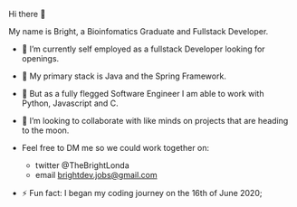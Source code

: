 Hi there 👋

My name is Bright, a  Bioinfomatics Graduate and Fullstack Developer.

- 🔭 I’m currently self employed as a fullstack Developer looking for openings.
- 🌱 My primary stack is Java and the Spring Framework.
- 👯 But as a fully flegged Software Engineer I am able to work with Python, Javascript and C.
- 🤔 I’m looking to collaborate with like minds on projects that are heading to the moon.
- Feel free to DM me so we could work together on: 
     - twitter @TheBrightLonda
     - email brightdev.jobs@gmail.com

- ⚡ Fun fact: I began my coding journey on the 16th of June 2020;

